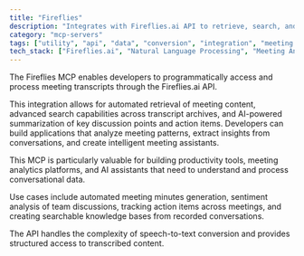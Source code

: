 ```yaml
---
title: "Fireflies"
description: "Integrates with Fireflies.ai API to retrieve, search, and summarize meeting transcripts for natural language processing."
category: "mcp-servers"
tags: ["utility", "api", "data", "conversion", "integration", "meeting transcripts", "AI-powered summarization", "productivity tools"]
tech_stack: ["Fireflies.ai", "Natural Language Processing", "Meeting Analytics", "Speech-to-Text", "AI Summarization", "automated meeting minutes", "sentiment analysis"]
---
```


The Fireflies MCP enables developers to programmatically access and process meeting transcripts through the Fireflies.ai API. 

This integration allows for automated retrieval of meeting content, advanced search capabilities across transcript archives, and AI-powered summarization of key discussion points and action items. Developers can build applications that analyze meeting patterns, extract insights from conversations, and create intelligent meeting assistants.

This MCP is particularly valuable for building productivity tools, meeting analytics platforms, and AI assistants that need to understand and process conversational data. 

Use cases include automated meeting minutes generation, sentiment analysis of team discussions, tracking action items across meetings, and creating searchable knowledge bases from recorded conversations. 

The API handles the complexity of speech-to-text conversion and provides structured access to transcribed content.